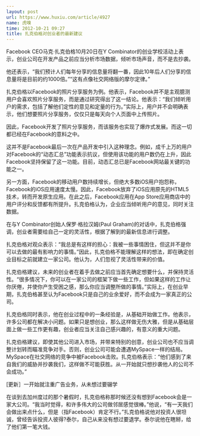 ```yaml
---
layout: post
url: https://www.huxiu.com/article/4927
name: 虎嗅
time: 2012-10-21 09:27
title: 扎克伯格对创业者的最新建议
---
```

Facebook CEO马克·扎克伯格10月20日在Y Combinator的创业学校活动上表示，创业公司在开发产品之前应当分析市场数据，倾听市场声音，而不是去抄袭。

他还表示，“我们预计人们每年分享的信息量将翻一番，因此10年后人们分享的信息量将是目前的约1000倍。”“这有点像社交网络版的摩尔定律。”

扎克伯格以Facebook的照片分享服务为例。他表示，Facebook并不是主观臆测用户会喜欢照片分享服务，而是通过研究得出了这一结论。他表示：“我们倾听用户的需求，包括了解他们定性的意见和定量的行为。”实际上，用户并不会明确表示，他们想要照片分享服务，仅仅只是每天向个人页面中上传照片。

因此，Facebook开发了照片分享服务，而该服务也实现了爆炸式发展。而这一切都已经在Facebook的意料之中。

这并不是Facebook最后一次在产品开发中引入这种理念。例如，成千上万的用户对Facebook的“动态汇总”功能表示抗议，但使用该功能的用户数仍在上升，因此Facebook坚持保留了这一功能。目前，动态汇总已是Facebook网站最关键的功能之一。

另一方面，Facebook的移动用户数持续增长，但绝大多数iOS用户抱怨称，Facebook的iOS应用速度太慢。因此，Facebook放弃了iOS应用原先的HTML5技术，转而开发原生应用。在此之后，Facebook应用在App Store应用商店中的用户评分和反馈都有所提升。扎克伯格认为，企业应当倾听用户的意见，同时关注数据。

在与Y Combinator创始人保罗·格拉汉姆(Paul Graham)的对话中，扎克伯格强调，创业者需要给自己一定的灵活性，根据了解到的最新信息进行调整。

扎克伯格对观众表示：“我总是有这样的担心：我被一些事情困住，但这并不是你可以去做的最有影响力的事情。”因此，扎克伯格不能理解这样的想法，即在确定创业目标之前就建立一家公司。他认为，人们忽视了灵活性带来的价值。

扎克伯格建议，未来的创业者在着手去做之前应当首先确定想要什么，并保持灵活性。“很多情况下，你可以在一家公司的框架下做一些工作，但如果这样的工作让你厌倦，并使你产生受困之感，那么你应当调整所做的事情。”实际上，在创业早期，扎克伯格甚至认为Facebook只是自己的业余爱好，而不会成为一家真正的公司。

扎克伯格同时表示，他在创业过程中的一条经验是，从基础开始做工作。他表示，许多公司都在解决小问题。如果只是想创业，那么这样做无伤大雅，但是从基础层面上做一些工作更有趣，创业者应当关注自己感兴趣的，有意义的重大问题。

扎克伯格建议，即使其他公司进入市场，并带来特别的创意，创业公司也不应当调整计划转而瞄准竞争对手。否则，创业公司可能会遭遇MySpace一样的结局。MySpace在社交网络的竞争中被Facebook击败。扎克伯格表示：“他们感到了来自我们的威胁并抄袭我们，这样做不可能获胜。从一开始就只想抄袭他人的公司不会成功。”

[更新］一开始就注重广告业务，从未想过要辍学

在谈到去加州度过的那个暑假时，扎克伯格称那时候还没有想到Facebook会是一家大公司。“我当时觉得，和许多伟大的公司做邻居感觉很棒。”他说，“有一天我们会做出来点什么，但是（指Facebook）肯定不行。”扎克伯格说他对投资人很坦诚，曾经告诉投资人彼得?泰尔，自己从来没有想过要退学。泰尔说他在瞎掰，给了他们第一笔大钱。


